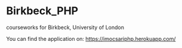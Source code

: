 # Birkbeck_PHP
courseworks for Birkbeck, University of London

You can find the application on: https://imocsariphp.herokuapp.com/
